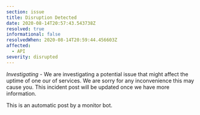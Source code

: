 ```yaml
---
section: issue
title: Disruption Detected
date: 2020-08-14T20:57:43.543738Z
resolved: true
informational: false
resolvedWhen: 2020-08-14T20:59:44.456603Z
affected:
  - API
severity: disrupted
---
```

*Investigating* - We are investigating a potential issue that might affect the uptime of one our of services. We are sorry for any inconvenience this may cause you. This incident post will be updated once we have more information.

This is an automatic post by a monitor bot.
        